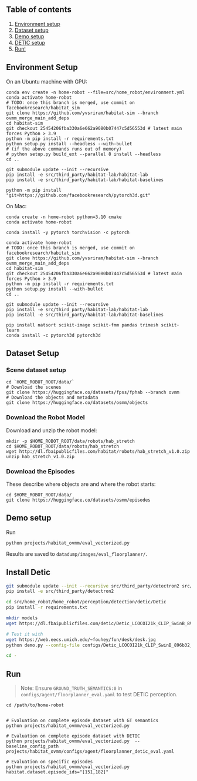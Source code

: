 ## Table of contents
   1. [Environment setup](#environment-setup)
   2. [Dataset setup](#dataset-setup)
   3. [Demo setup](#demo-setup)
   4. [DETIC setup](#install-detic)
   5. [Run!](#run)

## Environment Setup

On an Ubuntu machine with GPU:
```
conda env create -n home-robot --file=src/home_robot/environment.yml
conda activate home-robot
# TODO: once this branch is merged, use commit on facebookresearch/habitat_sim
git clone https://github.com/yvsriram/habitat-sim --branch ovmm_merge_main_add_deps
cd habitat-sim
git checkout 25454206fba330a6e662a9080b07447c5d56553d # latest main forces Python > 3.9
python -m pip install -r requirements.txt
python setup.py install --headless --with-bullet
# (if the above commands runs out of memory) 
# python setup.py build_ext --parallel 8 install --headless
cd ..

git submodule update --init --recursive
pip install -e src/third_party/habitat-lab/habitat-lab
pip install -e src/third_party/habitat-lab/habitat-baselines

python -m pip install "git+https://github.com/facebookresearch/pytorch3d.git"
```

On Mac:
```
conda create -n home-robot python=3.10 cmake
conda activate home-robot

conda install -y pytorch torchvision -c pytorch

conda activate home-robot
# TODO: once this branch is merged, use commit on facebookresearch/habitat_sim
git clone https://github.com/yvsriram/habitat-sim --branch ovmm_merge_main_add_deps
cd habitat-sim
git checkout 25454206fba330a6e662a9080b07447c5d56553d # latest main forces Python > 3.9
python -m pip install -r requirements.txt
python setup.py install --with-bullet
cd ..

git submodule update --init --recursive
pip install -e src/third_party/habitat-lab/habitat-lab
pip install -e src/third_party/habitat-lab/habitat-baselines

pip install natsort scikit-image scikit-fmm pandas trimesh scikit-learn
conda install -c pytorch3d pytorch3d
```

## Dataset Setup

### Scene dataset setup 

```
cd `HOME_ROBOT_ROOT/data/`
# Download the scenes
git clone https://huggingface.co/datasets/fpss/fphab --branch ovmm
# Download the objects and metadata
git clone https://huggingface.co/datasets/osmm/objects
```

### Download the Robot Model

Download and unzip the robot model:
```
mkdir -p $HOME_ROBOT_ROOT/data/robots/hab_stretch
cd $HOME_ROBOT_ROOT/data/robots/hab_stretch
wget http://dl.fbaipublicfiles.com/habitat/robots/hab_stretch_v1.0.zip
unzip hab_stretch_v1.0.zip
```

### Download the Episodes

These describe where objects are and where the robot starts:
```
cd $HOME_ROBOT_ROOT/data/
git clone https://huggingface.co/datasets/osmm/episodes
```

## Demo setup

Run
```
python projects/habitat_ovmm/eval_vectorized.py
```

Results are saved to `datadump/images/eval_floorplanner/`.

## Install Detic

```sh
git submodule update --init --recursive src/third_party/detectron2 src/home_robot/home_robot/perception/detection/detic/Detic
pip install -e src/third_party/detectron2

cd src/home_robot/home_robot/perception/detection/detic/Detic
pip install -r requirements.txt

mkdir models
wget https://dl.fbaipublicfiles.com/detic/Detic_LCOCOI21k_CLIP_SwinB_896b32_4x_ft4x_max-size.pth -O models/Detic_LCOCOI21k_CLIP_SwinB_896b32_4x_ft4x_max-size.pth

# Test it with
wget https://web.eecs.umich.edu/~fouhey/fun/desk/desk.jpg
python demo.py --config-file configs/Detic_LCOCOI21k_CLIP_SwinB_896b32_4x_ft4x_max-size.yaml --input desk.jpg --output out.jpg --vocabulary lvis --opts MODEL.WEIGHTS models/Detic_LCOCOI21k_CLIP_SwinB_896b32_4x_ft4x_max-size.pth

cd -
```

## Run

> Note: Ensure `GROUND_TRUTH_SEMANTICS:0` in `configs/agent/floorplanner_eval.yaml` to test DETIC perception.

```
cd /path/to/home-robot


# Evaluation on complete episode dataset with GT semantics
python projects/habitat_ovmm/eval_vectorized.py

# Evaluation on complete episode dataset with DETIC
python projects/habitat_ovmm/eval_vectorized.py  --baseline_config_path projects/habitat_ovmm/configs/agent/floorplanner_detic_eval.yaml

# Evaluation on specific episodes
python projects/habitat_ovmm/eval_vectorized.py habitat.dataset.episode_ids="[151,182]"
```
